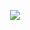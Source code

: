 
<p align=center>
  <a href="https://skillicons.dev">
    <img src="https://skillicons.dev/icons?i=typescript,javascript,python,go,bash,rust,react,nextjs,svelte,tailwind,nestjs,express,astro,deno,nodejs,graphql,postgresql,mongodb,mysql,sqlite,redis,linux,docker,kubernetes,git" />
  </a>
</p>
